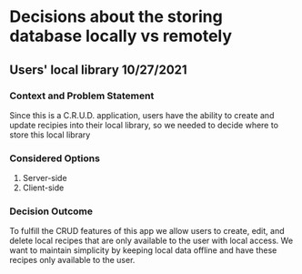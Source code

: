 # Decisions about the storing database locally vs remotely

## Users' local library 10/27/2021
### Context and Problem Statement
Since this is a C.R.U.D. application, users have the ability to create and update recipies into their local library, so we needed to decide where to store this local library
### Considered Options
1. Server-side
2. Client-side
### Decision Outcome
To fulfill the CRUD features of this app we allow users to create, edit, and delete local recipes that are only available to the user with local access. We want to maintain simplicity by keeping local data offline and have these recipes only available to the user.